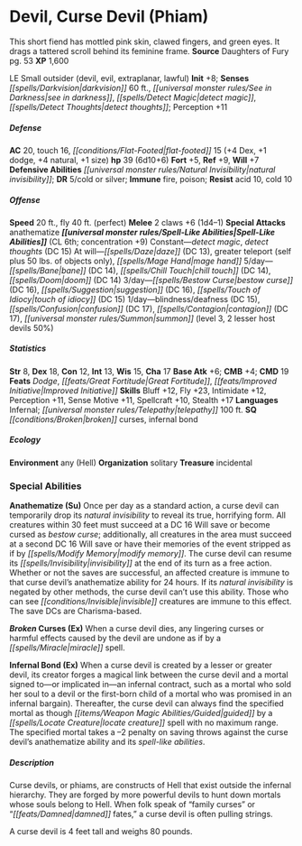 ﻿---
cssclass: [monsters]
title1: Devil, Curse Devil (Phiam)
desc_short: This short fiend has mottled pink skin, clawed fingers, and green eyes.
  It drags a tattered scroll behind its feminine frame.
title2: Curse Devil (Phiam)
CR: 5
sources:
- name: Daughters of Fury
  page: 53
  link: http://paizo.com/products/btpy9au7?Pathfinder-Module-Daughters-of-Fury
XP: 1600
alignment: LE
size: Small
type: outsider
subtypes:
- devil
- evil
- extraplanar
- lawful
initiative:
  bonus: 8
senses:
  darkvision: 60
  see in darkness: true
  detect magic: true
  detect thoughts: true
AC:
  AC: 20
  touch: 16
  flat_footed: 15
  components:
    dex: 4
    dodge: 1
    natural: 4
    size: 1
HP:
  HP: 39
  long: 6d10+6
saves:
  fort: 5
  ref: 9
  will: 7
defensive_abilities:
- natural invisibility
DR:
- amount: 5
  weakness: cold or silver
immunities:
- fire
- poison
resistances:
  acid: 10
  cold: 10
speeds:
  base: 20
  fly: 40
  fly_maneuverability: perfect
attacks:
  melee:
  - - text: 2 claws +6 (1d4-1)
      entries:
      - - damage: 1d4-1
      count: 2
      attack: claws
      bonus:
      - 6
  special:
  - anathematize
spell_like_abilities:
  entries:
  - name: detect magic
    source: default
    freq: Constant
  - name: detect thoughts
    source: default
    freq: Constant
    DC: 15
  - name: daze
    source: default
    freq: At will
    DC: 13
  - name: greater teleport
    source: default
    freq: At will
    other: self plus 50 lbs. of objects only
  - name: mage hand
    source: default
    freq: At will
  - name: bane
    source: default
    freq: 5/day
    DC: 14
  - name: chill touch
    source: default
    freq: 5/day
    DC: 14
  - name: doom
    source: default
    freq: 5/day
    DC: 14
  - name: bestow curse
    source: default
    freq: 3/day
    DC: 16
  - name: suggestion
    source: default
    freq: 3/day
    DC: 16
  - name: touch of idiocy
    source: default
    freq: 3/day
    DC: 15
  - name: blindness/deafness
    source: default
    freq: 1/day
    DC: 15
  - name: confusion
    source: default
    freq: 1/day
    DC: 17
  - name: contagion
    source: default
    freq: 1/day
    DC: 17
  - name: summon
    source: default
    freq: 1/day
    level: 3
    summons:
    - name: lesser host devils
      amount: 2
      chance: 50%
  sources:
  - name: default
    CL: 6
    concentration: 9
ability_scores:
  STR: 8
  DEX: 18
  CON: 12
  INT: 13
  WIS: 15
  CHA: 17
BAB: 6
CMB: 4
CMD: 19
feats:
- name: Dodge
- name: Great Fortitude
- name: Improved Initiative
skills:
  Bluff: 12
  Fly: 23
  Intimidate: 12
  Perception: 11
  Sense Motive: 11
  Spellcraft: 10
  Stealth: 17
languages:
- Infernal
- telepathy 100 ft.
special_qualities:
- broken curses
- infernal bond
ecology:
  environment: any (Hell)
  organization: solitary
  treasure_type: incidental
special_abilities:
  Anathematize (Su): Once per day as a standard action, a curse devil can temporarily
    drop its natural invisibility to reveal its true, horrifying form. All creatures
    within 30 feet must succeed at a DC 16 Will save or become cursed as bestow curse;
    additionally, all creatures in the area must succeed at a second DC 16 Will save
    or have their memories of the event stripped as if by modify memory. The curse
    devil can resume its invisibility at the end of its turn as a free action. Whether
    or not the saves are successful, an affected creature is immune to that curse
    devil's anathematize ability for 24 hours. If its natural invisibility is negated
    by other methods, the curse devil can't use this ability. Those who can see invisible
    creatures are immune to this effect. The save DCs are Charisma-based.
  Broken Curses (Ex): When a curse devil dies, any lingering curses or harmful effects
    caused by the devil are undone as if by a miracle spell.
  Infernal Bond (Ex): When a curse devil is created by a lesser or greater devil,
    its creator forges a magical link between the curse devil and a mortal signed
    to-or implicated in-an infernal contract, such as a mortal who sold her soul to
    a devil or the first-born child of a mortal who was promised in an infernal bargain).
    Thereafter, the curse devil can always find the specified mortal as though guided
    by a locate creature spell with no maximum range. The specified mortal takes a
    -2 penalty on saving throws against the curse devil's anathematize ability and
    its spell-like abilities.
desc_long: |-
  Curse devils, or phiams, are constructs of Hell that exist outside the infernal hierarchy. They are forged by more powerful devils to hunt down mortals whose souls belong to Hell. When folk speak of “family curses” or “damned fates,” a curse devil is often pulling strings.

  A curse devil is 4 feet tall and weighs 80 pounds.

---

# Devil, Curse Devil (Phiam)
This short fiend has mottled pink skin, clawed fingers, and green eyes. It drags a tattered scroll behind its feminine frame.
**Source** Daughters of Fury pg. 53
**XP** 1,600

LE Small outsider (devil, evil, extraplanar, lawful)
**Init** +8; **Senses** _[[spells/Darkvision|darkvision]]_ 60 ft., _[[universal monster rules/See in Darkness|see in darkness]]_, _[[spells/Detect Magic|detect magic]]_, _[[spells/Detect Thoughts|detect thoughts]]_; Perception +11

##### Defense

**AC** 20, touch 16, _[[conditions/Flat-Footed|flat-footed]]_ 15 (+4 Dex, +1 dodge, +4 natural, +1 size)
**hp** 39 (6d10+6)
**Fort** +5, **Ref** +9, **Will** +7
**Defensive Abilities** _[[universal monster rules/Natural Invisibility|natural invisibility]]_; **DR** 5/cold or silver; **Immune** fire, poison; **Resist** acid 10, cold 10

##### Offense
**Speed** 20 ft., fly 40 ft. (perfect)
**Melee** 2 claws +6 (1d4–1)
**Special Attacks** anathematize
**_[[universal monster rules/Spell-Like Abilities|Spell-Like Abilities]]_** (CL 6th; concentration +9)
Constant—_detect magic_, _detect thoughts_ (DC 15)
At will—_[[spells/Daze|daze]]_ (DC 13), greater teleport (self plus 50 lbs. of objects only), _[[spells/Mage Hand|mage hand]]_
5/day—_[[spells/Bane|bane]]_ (DC 14), _[[spells/Chill Touch|chill touch]]_ (DC 14), _[[spells/Doom|doom]]_ (DC 14)
3/day—_[[spells/Bestow Curse|bestow curse]]_ (DC 16), _[[spells/Suggestion|suggestion]]_ (DC 16), _[[spells/Touch of Idiocy|touch of idiocy]]_ (DC 15)
1/day—blindness/deafness (DC 15), _[[spells/Confusion|confusion]]_ (DC 17), _[[spells/Contagion|contagion]]_ (DC 17), _[[universal monster rules/Summon|summon]]_ (level 3, 2 lesser host devils 50%)

##### Statistics
**Str** 8, **Dex** 18, **Con** 12, **Int** 13, **Wis** 15, **Cha** 17
**Base Atk** +6; **CMB** +4; **CMD** 19
**Feats** _Dodge_, _[[feats/Great Fortitude|Great Fortitude]]_, _[[feats/Improved Initiative|Improved Initiative]]_
**Skills** Bluff +12, Fly +23, Intimidate +12, Perception +11, Sense Motive +11, Spellcraft +10, Stealth +17
**Languages** Infernal; _[[universal monster rules/Telepathy|telepathy]]_ 100 ft.
**SQ** _[[conditions/Broken|broken]]_ curses, infernal bond

##### Ecology

**Environment** any (Hell)
**Organization** solitary
**Treasure** incidental

### Special Abilities

**Anathematize (Su)** Once per day as a standard action, a curse devil can temporarily drop its _natural invisibility_ to reveal its true, horrifying form. All creatures within 30 feet must succeed at a DC 16 Will save or become cursed as _bestow curse_; additionally, all creatures in the area must succeed at a second DC 16 Will save or have their memories of the event stripped as if by _[[spells/Modify Memory|modify memory]]_. The curse devil can resume its _[[spells/Invisibility|invisibility]]_ at the end of its turn as a free action. Whether or not the saves are successful, an affected creature is immune to that curse devil’s anathematize ability for 24 hours. If its _natural invisibility_ is negated by other methods, the curse devil can’t use this ability. Those who can see _[[conditions/Invisible|invisible]]_ creatures are immune to this effect. The save DCs are Charisma-based.

**_Broken_ Curses (Ex)** When a curse devil dies, any lingering curses or harmful effects caused by the devil are undone as if by a _[[spells/Miracle|miracle]]_ spell.

**Infernal Bond (Ex)** When a curse devil is created by a lesser or greater devil, its creator forges a magical link between the curse devil and a mortal signed to—or implicated in—an infernal contract, such as a mortal who sold her soul to a devil or the first-born child of a mortal who was promised in an infernal bargain). Thereafter, the curse devil can always find the specified mortal as though _[[items/Weapon Magic Abilities/Guided|guided]]_ by a _[[spells/Locate Creature|locate creature]]_ spell with no maximum range. The specified mortal takes a –2 penalty on saving throws against the curse devil’s anathematize ability and its _spell-like abilities_.

##### Description

Curse devils, or phiams, are constructs of Hell that exist outside the infernal hierarchy. They are forged by more powerful devils to hunt down mortals whose souls belong to Hell. When folk speak of “family curses” or “_[[feats/Damned|damned]]_ fates,” a curse devil is often pulling strings.

A curse devil is 4 feet tall and weighs 80 pounds.